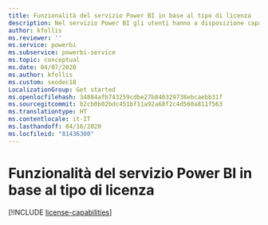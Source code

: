 ```yaml
---
title: Funzionalità del servizio Power BI in base al tipo di licenza
description: Nel servizio Power BI gli utenti hanno a disposizione capacità predefinite in base al tipo di licenza per utente (gratuita o Pro) e al fatto che il contenuto con cui interagiscono sia incluso in un'area di lavoro assegnata a una capacità di Power BI Premium.
author: kfollis
ms.reviewer: ''
ms.service: powerbi
ms.subservice: powerbi-service
ms.topic: conceptual
ms.date: 04/07/2020
ms.author: kfollis
ms.custom: seodec18
LocalizationGroup: Get started
ms.openlocfilehash: 34884afb743259cdbe27b840329738ebcaebb31f
ms.sourcegitcommit: b2cb0b02bdc451bf11a92a68f2c4d560a811f563
ms.translationtype: HT
ms.contentlocale: it-IT
ms.lasthandoff: 04/16/2020
ms.locfileid: "81436300"
---
```

# <a name="power-bi-service-features-by-license-type"></a>Funzionalità del servizio Power BI in base al tipo di licenza

[!INCLUDE [license-capabilities](includes/license-capabilities.md)]
